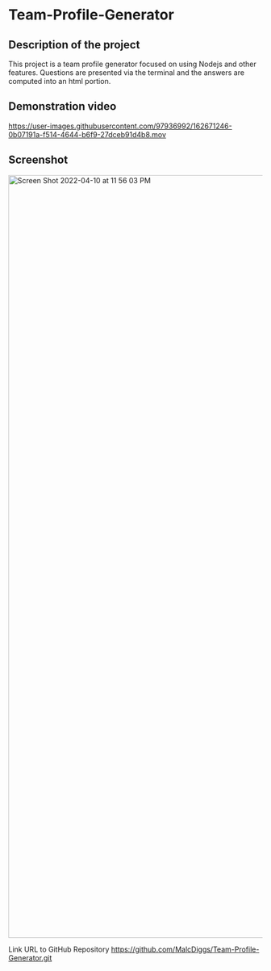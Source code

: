 # Team-Profile-Generator

## Description of the project
This project is a team profile generator focused on using Nodejs and other features. Questions are presented via the terminal and the answers are computed into an html portion. 

## Demonstration video
https://user-images.githubusercontent.com/97936992/162671246-0b07191a-f514-4644-b6f9-27dceb91d4b8.mov


## Screenshot
<img width="1512" alt="Screen Shot 2022-04-10 at 11 56 03 PM" src="https://user-images.githubusercontent.com/97936992/162666504-09d6a787-69af-4b05-958e-38d73f6047bb.png">

Link URL to GitHub Repository
https://github.com/MalcDiggs/Team-Profile-Generator.git
